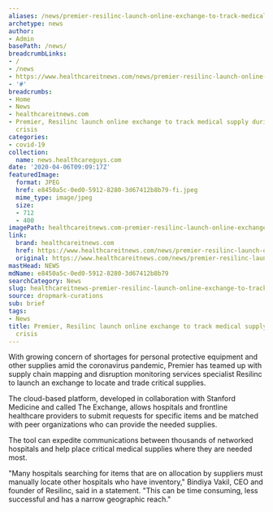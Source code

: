 ```yaml
---
aliases: /news/premier-resilinc-launch-online-exchange-to-track-medical-supply-during-covid-19-crisis
archetype: news
author:
- Admin
basePath: /news/
breadcrumbLinks:
- /
- /news
- https://www.healthcareitnews.com/news/premier-resilinc-launch-online-exchange-track-medical-supply-during-covid-19-crisis
- '#'
breadcrumbs:
- Home
- News
- healthcareitnews.com
- Premier, Resilinc launch online exchange to track medical supply during COVID-19
  crisis
categories:
- covid-19
collection:
  name: news.healthcareguys.com
date: '2020-04-06T09:09:17Z'
featuredImage:
  format: JPEG
  href: e8450a5c-0ed0-5912-8280-3d67412b8b79-fi.jpeg
  mime_type: image/jpeg
  size:
  - 712
  - 400
imagePath: healthcareitnews.com-premier-resilinc-launch-online-exchange-to-track-medical-supply-during-covid-19-crisis
link:
  brand: healthcareitnews.com
  href: https://www.healthcareitnews.com/news/premier-resilinc-launch-online-exchange-track-medical-supply-during-covid-19-crisis
  original: https://www.healthcareitnews.com/news/premier-resilinc-launch-online-exchange-track-medical-supply-during-covid-19-crisis
mastHead: NEWS
mdName: e8450a5c-0ed0-5912-8280-3d67412b8b79
searchCategory: News
slug: healthcareitnews-premier-resilinc-launch-online-exchange-to-track-medical-supply-during-covid-19-crisis
source: dropmark-curations
sub: brief
tags:
- News
title: Premier, Resilinc launch online exchange to track medical supply during COVID-19
  crisis
---
```


With growing concern of shortages for personal protective equipment and other supplies amid the coronavirus pandemic, Premier has teamed up with supply chain mapping and disruption monitoring services specialist Resilinc to launch an exchange to locate and trade critical supplies.

The cloud-based platform, developed in collaboration with Stanford Medicine and called The Exchange, allows hospitals and frontline healthcare providers to submit requests for specific items and be matched with peer organizations who can provide the needed supplies.

The tool can expedite communications between thousands of networked hospitals and help place critical medical supplies where they are needed most.

"Many hospitals searching for items that are on allocation by suppliers must manually locate other hospitals who have inventory," Bindiya Vakil, CEO and founder of Resilinc, said in a statement. "This can be time consuming, less successful and has a narrow geographic reach."